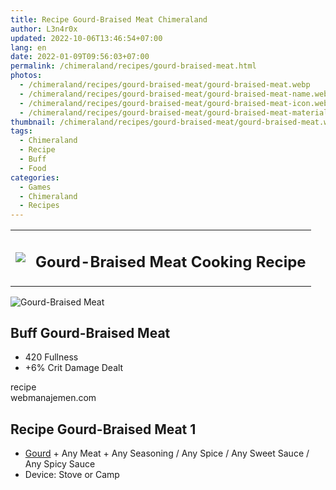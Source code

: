 ```yaml
---
title: Recipe Gourd-Braised Meat Chimeraland
author: L3n4r0x
updated: 2022-10-06T13:46:54+07:00
lang: en
date: 2022-01-09T09:56:03+07:00
permalink: /chimeraland/recipes/gourd-braised-meat.html
photos:
  - /chimeraland/recipes/gourd-braised-meat/gourd-braised-meat.webp
  - /chimeraland/recipes/gourd-braised-meat/gourd-braised-meat-name.webp
  - /chimeraland/recipes/gourd-braised-meat/gourd-braised-meat-icon.webp
  - /chimeraland/recipes/gourd-braised-meat/gourd-braised-meat-material.webp
thumbnail: /chimeraland/recipes/gourd-braised-meat/gourd-braised-meat.webp
tags:
  - Chimeraland
  - Recipe
  - Buff
  - Food
categories:
  - Games
  - Chimeraland
  - Recipes
---
```


<section id="bootstrap-wrapper">
  <link
    rel="stylesheet"
    href="https://rawcdn.githack.com/dimaslanjaka/Web-Manajemen/0c3b5aa1813bd4abcd2c11bf3e37928b15c28664/css/bootstrap-5-3-0-alpha3-wrapper.css"
  />
  <div class="row mb-2">
    <div class="col-md-12 mb-2">
      <table class="table" id="post-info">
        <tbody>
          <tr>
            <td>
              <img
                class="d-inline-block me-2"
                src="/chimeraland/recipes/gourd-braised-meat/gourd-braised-meat-icon.webp"
                width="auto"
                height="auto"
              />
            </td>
            <td><h1 class="fs-5">Gourd-Braised Meat Cooking Recipe</h1></td>
          </tr>
        </tbody>
      </table>
    </div>
  </div>
  <div class="card mb-2">
    <div class="row g-0">
      <div class="col-sm-4 position-relative mb-2">
        <img
          src="/chimeraland/recipes/gourd-braised-meat/gourd-braised-meat-material.webp"
          class="card-img fit-cover w-100 h-100"
          alt="Gourd-Braised Meat"
          data-fancybox="true"
        />
      </div>
      <div class="col-sm-8 mb-2">
        <div class="card-body">
          <h2 class="card-title fs-5">Buff Gourd-Braised Meat</h2>
          <div class="card-text">
            <ul>
              <li>420 Fullness</li>
              <li>+6% Crit Damage Dealt</li>
            </ul>
          </div>
          <span class="badge rounded-pill bg-dark text-white">recipe</span>
        </div>
        <div class="card-footer text-end text-muted">webmanajemen.com</div>
      </div>
    </div>
  </div>
  <div class="row mb-2">
    <div class="col-12 col-lg-6 recipe-item mb-2">
      <div class="card">
        <div class="card-body">
          <h2 class="card-title fs-5">Recipe Gourd-Braised Meat 1</h2>
          <div class="card-text">
            <ul>
              <li>
                <a
                  class="text-decoration-none"
                  href="/chimeraland/materials/gourd.html"
                  >Gourd</a
                ><span> + </span>Any Meat<span> + </span>Any Seasoning<span>
                  / </span
                >Any Spice<span> / </span>Any Sweet Sauce<span> / </span>Any
                Spicy Sauce
              </li>
              <li>Device: Stove or Camp</li>
            </ul>
          </div>
        </div>
      </div>
    </div>
  </div>
</section>